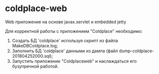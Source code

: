 # coldplace-web
Web приложение на основе javax.servlet и embedded jetty

Для корректной работы с приложением "Coldplace" необходимо:
1. Создать БД 'coldplace' используя скрипт из файла MakeDBColdplace.log;
2. Заполнить БД 'coldplace' данными из дампа (файл dump-coldplace-201804252000.sql);
3. Запустить приложение "Coldplaceweb" и наслаждаться его бузупречной работой.